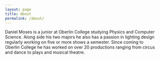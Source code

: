 ```yaml
---
layout: page
title: About
permalink: /about/
---
```


Daniel Moses is a junior at Oberlin College studying Physics and Computer Science. Along side his two majors he also has a passion in lighting design regularly working on five or more shows a semester. Since coming to Oberlin College he has worked on over 20 productions ranging from circus and dance to plays and musical theatre.
